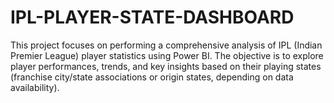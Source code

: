 # IPL-PLAYER-STATE-DASHBOARD
This project focuses on performing a comprehensive analysis of IPL (Indian Premier League) player statistics using Power BI. The objective is to explore player performances, trends, and key insights based on their playing states (franchise city/state associations or origin states, depending on data availability).
